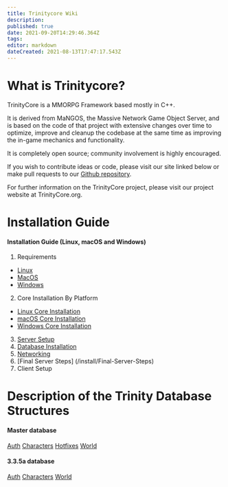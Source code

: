 ```yaml
---
title: Trinitycore Wiki
description: 
published: true
date: 2021-09-20T14:29:46.364Z
tags: 
editor: markdown
dateCreated: 2021-08-13T17:47:17.543Z
---
```


# What is Trinitycore?
TrinityCore is a MMORPG Framework based mostly in C++.

It is derived from MaNGOS, the Massive Network Game Object Server, and is based on the code of that project with extensive changes over time to optimize, improve and cleanup the codebase at the same time as improving the in-game mechanics and functionality.

It is completely open source; community involvement is highly encouraged.

If you wish to contribute ideas or code, please visit our site linked below or make pull requests to our [Github repository](https://github.com/TrinityCore/).

For further information on the TrinityCore project, please visit our project website at TrinityCore.org.

# Installation Guide

#### Installation Guide (Linux, macOS and Windows)

1. Requirements 
- [Linux](/install/requirements/linux) 
- [MacOS](/install/requirements/macos)
- [Windows](/install/requirements/windows)
2. Core Installation By Platform
- [Linux Core Installation](/install/Core-Installation/linux-core-installation)
- [macOS Core Installation](/install/Core-Installation/macOS-core-installation)
- [Windows Core Installation](/install/Core-Installation/windows-core-installation)
3. [Server Setup](/install/Server-Setup)
4. [Database Installation](/install/Database-Installation)
5. [Networking](/install/Networking)
6. [Final Server Steps] (/install/Final-Server-Steps)
7. Client Setup


# Description of the Trinity Database Structures
#### Master database
[Auth](/database/master/auth/home)
[Characters](/database/master/characters/home)
[Hotfixes](/database/master/hotfixes/home)
[World](/database/master/world/home)

#### 3.3.5a database
[Auth](/database/335/auth/home)
[Characters](/database/335/characters/home)
[World](/database/335/world/home)

